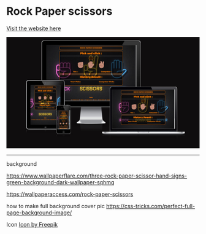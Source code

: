 # Rock Paper scissors

[Visit the website here](https://fbartosz86.github.io/PROJECT2/)

![](assets/images/responsive.jpg)

---



background

<https://www.wallpaperflare.com/three-rock-paper-scissor-hand-signs-green-background-dark-wallpaper-sqhmq>

<https://wallpaperaccess.com/rock-paper-scissors>

how to make full background cover pic
<https://css-tricks.com/perfect-full-page-background-image/>


Icon 
<a href="https://www.freepik.com/icon/rock-paper-scissors_6729598">Icon by Freepik</a>